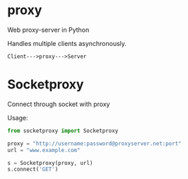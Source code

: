 # proxy

Web proxy-server in Python

Handles multiple clients asynchronously.

`Client--->proxy--->Server`

# Socketproxy

Connect through socket with proxy

Usage:

```python
from socketproxy import Socketproxy

proxy = "http://username:password@proxyserver.net:port"
url = "www.example.com"

s = Socketproxy(proxy, url)
s.connect('GET')
```
